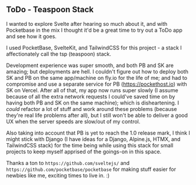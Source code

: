 ## ToDo - Teaspoon Stack

I wanted to explore Svelte after hearing so much about it, and with Pocketbase in the mix I thought it'd be a great time to try out a ToDo app and see how it goes.

I used PocketBase, SvelteKit, and TailwindCSS for this project - a stack I affectionately call the tsp (teaspoon) stack.

Development experience was super smooth, and both PB and SK are amazing; but deployments are hell. I couldn't figure out how to deploy both SK and PB on the same app/machine on fly.io for the life of me; and had to compromise and use a separate service for PB (https://pockethost.io) with SK on Vercel. After all of that, my app now runs super slowly (I assume because of all the extra network requests I could've saved time on by having both PB and SK on the same machine); which is disheartening. I *could* refactor a lot of stuff and work around these problems (because they're real life problems after all), but I still won't be able to deliver a good UX when the server speeds are slow/out of my control.

Also taking into account that PB is yet to reach the 1.0 release mark, I think I might stick with Django (I have ideas for a Django, Alpine.js, HTMX, and TailwindCSS stack) for the time being while using this stack for small projects to keep myself apprised of the goings-on in this space.

Thanks a ton to `https://github.com/sveltejs/` and `https://github.com/pocketbase/pocketbase` for making stuff easier for newbies like me, exciting times to live in. :)